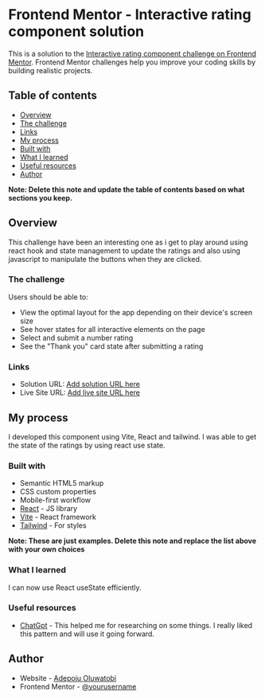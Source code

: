 # Frontend Mentor - Interactive rating component solution

This is a solution to the [Interactive rating component challenge on Frontend Mentor](https://www.frontendmentor.io/challenges/interactive-rating-component-koxpeBUmI). Frontend Mentor challenges help you improve your coding skills by building realistic projects.

## Table of contents

- [Overview](#overview)
- [The challenge](#the-challenge)
- [Links](#links)
- [My process](#my-process)
- [Built with](#built-with)
- [What I learned](#what-i-learned)
- [Useful resources](#useful-resources)
- [Author](#author)

**Note: Delete this note and update the table of contents based on what sections you keep.**

## Overview

This challenge have been an interesting one as i get to play around using react hook and state management to update the ratings and also using javascript to manipulate the buttons when they are clicked.

### The challenge

Users should be able to:

- View the optimal layout for the app depending on their device's screen size
- See hover states for all interactive elements on the page
- Select and submit a number rating
- See the "Thank you" card state after submitting a rating

### Links

- Solution URL: [Add solution URL here](https://06-interactive-rating-component.vercel.app/)
- Live Site URL: [Add live site URL here](https://github.com/adepoju-oluwatobi/06-interactive-rating-component.git)

## My process

I developed this component using Vite, React and tailwind.
I was able to get the state of the ratings by using react use state.

### Built with

- Semantic HTML5 markup
- CSS custom properties
- Mobile-first workflow
- [React](https://reactjs.org/) - JS library
- [Vite](https://vitejs.dev/) - React framework
- [Tailwind](https://tailwindcss.com/) - For styles

**Note: These are just examples. Delete this note and replace the list above with your own choices**

### What I learned

I can now use React useState efficiently.

### Useful resources

- [ChatGpt](https://chat.openai.com/) - This helped me for researching on some things. I really liked this pattern and will use it going forward.

## Author

- Website - [Adepoju Oluwatobi](https://www.your-site.com)
- Frontend Mentor - [@yourusername](https://www.frontendmentor.io/profile/yourusername)

